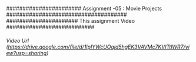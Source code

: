 ####################### Assignment -05 : Movie Projects #####################################
######################  This assignment Video ###########################
###### Video Url (https://drive.google.com/file/d/1IplYWcUOgid5hgEK3VAVMc7KVITtlWR7/view?usp=sharing) ######